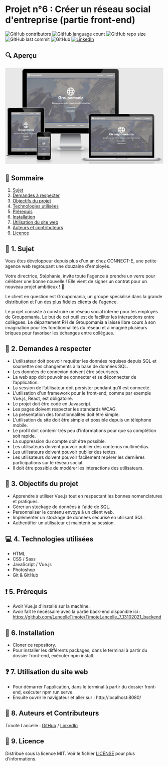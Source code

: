 # Projet n°6 : Créer un réseau social d'entreprise (partie front-end)

![GitHub contributors](https://img.shields.io/github/contributors/LancelleTimote/Projet-n-6-Creer-un-reseau-social-d-entreprise-partie-front-end?color=green&style=for-the-badge)
![GitHub language count](https://img.shields.io/github/languages/count/LancelleTimote/Projet-n-6-Creer-un-reseau-social-d-entreprise-partie-front-end?style=for-the-badge)
![GitHub repo size](https://img.shields.io/github/repo-size/LancelleTimote/Projet-n-6-Creer-un-reseau-social-d-entreprise-partie-front-end?style=for-the-badge)
![GitHub last commit](https://img.shields.io/github/last-commit/LancelleTimote/Projet-n-6-Creer-un-reseau-social-d-entreprise-partie-front-end?style=for-the-badge)
![GitHub](https://img.shields.io/github/license/LancelleTimote/Projet-n-6-Creer-un-reseau-social-d-entreprise-partie-front-end?style=for-the-badge)
[![LinkedIn](https://img.shields.io/badge/LinkedIn-0077B5?style=for-the-badge&logo=linkedin&logoColor=white)](https://www.linkedin.com/in/timote-lancelle-devweb/)

## :mag: Aperçu

![Aperçu du site web](visuel_projet/visuel_projet.png)

## :bookmark_tabs: Sommaire
<ol>
    <li><a href="#sujet">Sujet</a></li>
    <li><a href="#demandes_respecter">Demandes à respecter</a></li>
    <li><a href="#objectifs_projet">Objectifs du projet</a></li>
    <li><a href="#technologies_utilisees">Technologies utilisées</a></li>
    <li><a href="#prerequis">Prérequis</a></li>
    <li><a href="#installation">Installation</a></li>
    <li><a href="#utilisation_siteweb">Utilisation du site web</a></li>
    <li><a href="#auteurs_contributeurs">Auteurs et contributeurs</a></li>
    <li><a href="#licence">Licence</a></li>
</ol>

## :page_facing_up: 1. Sujet <a name = "sujet"></a>

Vous êtes développeur depuis plus d'un an chez CONNECT-E, une petite agence web regroupant une douzaine d'employés.

Votre directrice, Stéphanie, invite toute l'agence à prendre un verre pour célébrer une bonne nouvelle ! Elle vient de signer un contrat pour un nouveau projet ambitieux ! 🥂

Le client en question est Groupomania, un groupe spécialisé dans la grande distribution et l'un des plus fidèles clients de l'agence.

Le projet consiste à construire un réseau social interne pour les employés de Groupomania. Le but de cet outil est de faciliter les interactions entre collègues. Le département RH de Groupomania a laissé libre cours à son imagination pour les fonctionnalités du réseau et a imaginé plusieurs briques pour favoriser les échanges entre collègues.

## :memo: 2. Demandes à respecter <a name = "demandes_respecter"></a>

* L’utilisateur doit pouvoir requêter les données requises depuis SQL et soumettre ces changements à la base de données SQL.
* Les données de connexion doivent être sécurisées.
* La web app doit pouvoir se connecter et se déconnecter de l’application.
* La session de l’utilisateur doit persister pendant qu’il est connecté.
* L'utilisation d'un framework pour le front-end, comme par exemple Vue.js, React, est obligatoire.
* Le projet doit être codé en Javascript.
* Les pages doivent respecter les standards WCAG.
* La présentation des fonctionnalités doit être simple.
* L'utilisation du site doit être simple et possible depuis un téléphone mobile.
* Le profil doit contenir très peu d’informations pour que sa complétion soit rapide.
* La suppression du compte doit être possible.
* Les utilisateurs doivent pouvoir publier des contenus multimédias.
* Les utilisateurs doivent pouvoir publier des textes.
* Les utilisateurs doivent pouvoir facilement repérer les dernières participations sur le réseau social.
* Il doit être possible de modérer les interactions des utilisateurs.

## :checkered_flag: 3. Objectifs du projet <a name = "objectifs_projet"></a>

* Apprendre à utiliser Vue.js tout en respectant les bonnes nomenclatures et pratiques.
* Gérer un stockage de données à l'aide de SQL.
* Personnaliser le contenu envoyé à un client web.
* Implémenter un stockage de données sécurisé en utilisant SQL.
* Authentifier un utilisateur et maintenir sa session.

## :computer: 4. Technologies utilisées <a name = "technologies_utilisees"></a>

* HTML
* CSS / Sass
* JavaScript / Vue.js
* Photoshop
* Git & GitHub

## :exclamation: 5. Prérequis <a name = "prerequis"></a>

* Avoir Vue.js d'installé sur la machine.
* Avoir fait le necéssaire avec la partie back-end disponible ici : https://github.com/LancelleTimote/TimoteLancelle_7_13102021_backend

## :wrench: 6. Installation <a name = "installation"></a>

* Cloner ce repository.
* Pour installer les différents packages, dans le terminal à partir du dossier front-end, exécuter npm install.

## :question: 7. Utilisation du site web <a name = "utilisation_siteweb"></a>

* Pour démarrer l'application, dans le terminal à partir du dossier front-end, exécuter npm run serve.
* Ensuite ouvrir le navigateur et aller sur : http://localhost:8080/

## :beers: 8. Auteurs et Contributeurs <a name = "auteurs_contributeurs"></a>

Timoté Lancelle : [GitHub](https://github.com/LancelleTimote) / [LinkedIn](https://www.linkedin.com/in/timote-lancelle-devweb/)

## :page_with_curl: 9. Licence <a name = "licence"></a>

Distribué sous la licence MIT. Voir le fichier [LICENSE](LICENSE) pour plus d'informations.